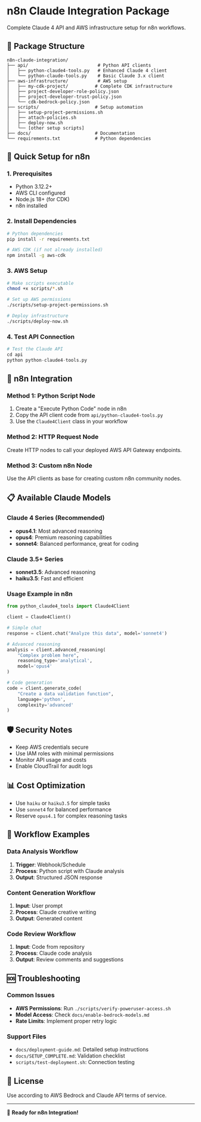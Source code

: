 # n8n Claude Integration Package

Complete Claude 4 API and AWS infrastructure setup for n8n workflows.

## 📁 Package Structure

```
n8n-claude-integration/
├── api/                          # Python API clients
│   ├── python-claude4-tools.py   # Enhanced Claude 4 client
│   └── python-claude-tools.py    # Basic Claude 3.x client
├── aws-infrastructure/           # AWS setup
│   ├── my-cdk-project/          # Complete CDK infrastructure
│   ├── project-developer-role-policy.json
│   ├── project-developer-trust-policy.json
│   └── cdk-bedrock-policy.json
├── scripts/                     # Setup automation
│   ├── setup-project-permissions.sh
│   ├── attach-policies.sh
│   ├── deploy-now.sh
│   └── [other setup scripts]
├── docs/                        # Documentation
└── requirements.txt             # Python dependencies
```

## 🚀 Quick Setup for n8n

### 1. Prerequisites
- Python 3.12.2+
- AWS CLI configured
- Node.js 18+ (for CDK)
- n8n installed

### 2. Install Dependencies
```bash
# Python dependencies
pip install -r requirements.txt

# AWS CDK (if not already installed)
npm install -g aws-cdk
```

### 3. AWS Setup
```bash
# Make scripts executable
chmod +x scripts/*.sh

# Set up AWS permissions
./scripts/setup-project-permissions.sh

# Deploy infrastructure
./scripts/deploy-now.sh
```

### 4. Test API Connection
```python
# Test the Claude API
cd api
python python-claude4-tools.py
```

## 🔧 n8n Integration

### Method 1: Python Script Node
1. Create a "Execute Python Code" node in n8n
2. Copy the API client code from `api/python-claude4-tools.py`
3. Use the `Claude4Client` class in your workflow

### Method 2: HTTP Request Node
Create HTTP nodes to call your deployed AWS API Gateway endpoints.

### Method 3: Custom n8n Node
Use the API clients as base for creating custom n8n community nodes.

## 📋 Available Claude Models

### Claude 4 Series (Recommended)
- **opus4.1**: Most advanced reasoning
- **opus4**: Premium reasoning capabilities
- **sonnet4**: Balanced performance, great for coding

### Claude 3.5+ Series
- **sonnet3.5**: Advanced reasoning
- **haiku3.5**: Fast and efficient

### Usage Example in n8n
```python
from python_claude4_tools import Claude4Client

client = Claude4Client()

# Simple chat
response = client.chat("Analyze this data", model='sonnet4')

# Advanced reasoning
analysis = client.advanced_reasoning(
    "Complex problem here", 
    reasoning_type='analytical',
    model='opus4'
)

# Code generation
code = client.generate_code(
    "Create a data validation function",
    language='python',
    complexity='advanced'
)
```

## 🛡️ Security Notes
- Keep AWS credentials secure
- Use IAM roles with minimal permissions
- Monitor API usage and costs
- Enable CloudTrail for audit logs

## 📊 Cost Optimization
- Use `haiku` or `haiku3.5` for simple tasks
- Use `sonnet4` for balanced performance
- Reserve `opus4.1` for complex reasoning tasks

## 🔄 Workflow Examples

### Data Analysis Workflow
1. **Trigger**: Webhook/Schedule
2. **Process**: Python script with Claude analysis
3. **Output**: Structured JSON response

### Content Generation Workflow
1. **Input**: User prompt
2. **Process**: Claude creative writing
3. **Output**: Generated content

### Code Review Workflow
1. **Input**: Code from repository
2. **Process**: Claude code analysis
3. **Output**: Review comments and suggestions

## 🆘 Troubleshooting

### Common Issues
- **AWS Permissions**: Run `./scripts/verify-poweruser-access.sh`
- **Model Access**: Check `docs/enable-bedrock-models.md`
- **Rate Limits**: Implement proper retry logic

### Support Files
- `docs/deployment-guide.md`: Detailed setup instructions
- `docs/SETUP_COMPLETE.md`: Validation checklist
- `scripts/test-deployment.sh`: Connection testing

## 📝 License
Use according to AWS Bedrock and Claude API terms of service.

---
🤖 **Ready for n8n Integration!**